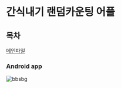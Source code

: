 # 간식내기 랜덤카운팅 어플

## 목차
[메인파일](https://github.com/kosaay/SnackBattingGame/blob/master/app/src/main/java/com/portpolio/myapplication/MainActivity.kt)  


### Android app

![bbsbg](https://user-images.githubusercontent.com/99302996/179361706-2a20ffae-30b8-4b3e-9a2d-7e8c7194bc0b.gif)

  
</details>
